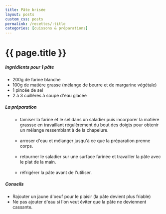 ```yaml
---
title: Pâte brisée
layout: posts
custom_css: posts
permalink: /recettes/:title
categories: [cuissons & préparations]
---
```


# {{ page.title }}

##### Ingrédients pour 1 pâte

- 200g de farine blanche
- 100g de matière grasse (mélange de beurre et de margarine végétale)
- 1 pincée de sel
- 2 à 3 cuillères à soupe d'eau glacée


##### La préparation

<ul id="prepa">

<section id="categories" markdown="1">

- tamiser la farine et le sel dans un saladier puis incorporer la matière grassse en travaillant régulèrement du bout des doigts pour obtenir un mélange ressemblant à de la chapelure.<br><br>
- arroser d'eau et mélanger jusqu'à ce que la préparation prenne corps.<br><br>
- retourner le saladier sur une surface farinée et travailler la pâte avec le plat de la main.<br><br>
- réfrigérer la pâte avant de l'utiliser.

</section>

</ul>

##### Conseils

- Rajouter un jaune d'oeuf pour le plaisir (la pâte devient plus friable)
- Ne pas ajouter d'eau si l'on veut éviter que la pâte ne deviennent cassante.